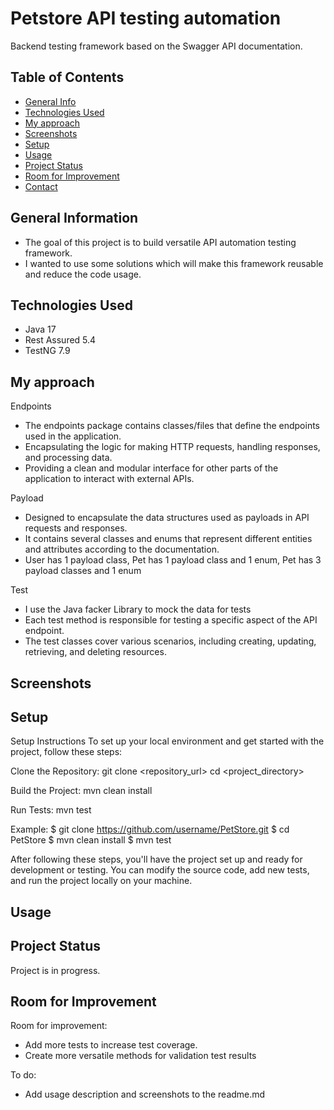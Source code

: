 # Petstore API testing automation
Backend testing framework based on the Swagger API documentation. 

## Table of Contents
* [General Info](#general-information)
* [Technologies Used](#technologies-used)
* [My approach](#my-approach)
* [Screenshots](#screenshots)
* [Setup](#setup)
* [Usage](#usage)
* [Project Status](#project-status)
* [Room for Improvement](#room-for-improvement)
* [Contact](#contact)
<!-- * [License](#license) -->


## General Information
- The goal of this project is to build versatile API automation testing framework.
- I wanted to use some solutions which will make this framework reusable and reduce the code usage. 

## Technologies Used
- Java 17
- Rest Assured 5.4
- TestNG 7.9


## My approach
Endpoints
- The endpoints package contains classes/files that define the endpoints used in the application.
- Encapsulating the logic for making HTTP requests, handling responses, and processing data.
- Providing a clean and modular interface for other parts of the application to interact with external APIs.


Payload
- Designed to encapsulate the data structures used as payloads in API requests and responses.
- It contains several classes and enums that represent different entities and attributes according to the documentation.
- User has 1 payload class, Pet has 1 payload class and 1 enum, Pet has 3 payload classes and 1 enum

  
Test
- I use the Java facker Library to mock the data for tests
- Each test method is responsible for testing a specific aspect of the API endpoint. 
- The test classes cover various scenarios, including creating, updating, retrieving, and deleting resources.

## Screenshots

## Setup
Setup Instructions
To set up your local environment and get started with the project, follow these steps:

Clone the Repository:
git clone <repository_url>
cd <project_directory>

Build the Project:
mvn clean install

Run Tests:
mvn test

Example:
$ git clone https://github.com/username/PetStore.git
$ cd PetStore
$ mvn clean install
$ mvn test

After following these steps, you'll have the project set up and ready for development or testing. You can modify the source code, add new tests, and run the project locally on your machine.

## Usage

## Project Status
Project is in progress.


## Room for Improvement

Room for improvement:
- Add more tests to increase test coverage.
- Create more versatile methods for validation test results

To do:
- Add usage description and screenshots to the readme.md
